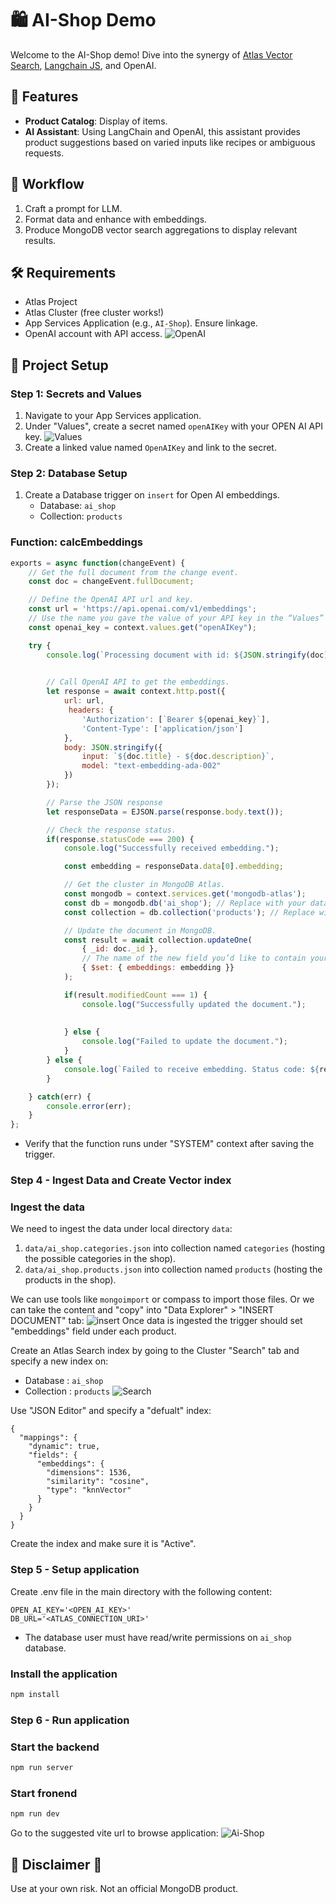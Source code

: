 # 🛍️ AI-Shop Demo

Welcome to the AI-Shop demo! Dive into the synergy of [Atlas Vector Search](https://www.mongodb.com/products/platform/atlas-vector-search), [Langchain JS](https://js.langchain.com/docs/get_started/introduction), and OpenAI.

## 🌟 **Features**
- **Product Catalog**: Display of items.
- **AI Assistant**: Using LangChain and OpenAI, this assistant provides product suggestions based on varied inputs like recipes or ambiguous requests.

## 🚀 **Workflow**
1. Craft a prompt for LLM.
2. Format data and enhance with embeddings.
3. Produce MongoDB vector search aggregations to display relevant results.

## 🛠️ **Requirements**
- Atlas Project
- Atlas Cluster (free cluster works!)
- App Services Application (e.g., `AI-Shop`). Ensure linkage.
- OpenAI account with API access.
   ![OpenAI](https://www.mongodb.com/developer/_next/image/?url=https%3A%2F%2Fimages.contentstack.io%2Fv3%2Fassets%2Fblt39790b633ee0d5a7%2Fblt35c951800e86f9b2%2F64931c80f7411b27b437e181%2F5.png&w=2048&q=75)
   
## 🔧 **Project Setup**
### **Step 1: Secrets and Values**
1. Navigate to your App Services application.
2. Under "Values", create a secret named `openAIKey` with your OPEN AI API key.
![Values](https://www.mongodb.com/developer/_next/image/?url=https%3A%2F%2Fimages.contentstack.io%2Fv3%2Fassets%2Fblt39790b633ee0d5a7%2Fblt5e3daa9f6d369a05%2F64931c66207042ceb986e0ff%2F4.png&w=2048&q=75)
3. Create a linked value named `OpenAIKey` and link to the secret.

### **Step 2: Database Setup**
1. Create a Database trigger on `insert` for Open AI embeddings.
   - Database: `ai_shop`
   - Collection: `products`
### **Function: calcEmbeddings**

```javascript
exports = async function(changeEvent) {
    // Get the full document from the change event.
    const doc = changeEvent.fullDocument;

    // Define the OpenAI API url and key.
    const url = 'https://api.openai.com/v1/embeddings';
    // Use the name you gave the value of your API key in the “Values” utility inside of App Services
    const openai_key = context.values.get("openAIKey");

    try {
        console.log(`Processing document with id: ${JSON.stringify(doc)}`);
        

        // Call OpenAI API to get the embeddings.
        let response = await context.http.post({
            url: url,
             headers: {
                'Authorization': [`Bearer ${openai_key}`],
                'Content-Type': ['application/json']
            },
            body: JSON.stringify({
                input: `${doc.title} - ${doc.description}`,
                model: "text-embedding-ada-002"
            })
        });

        // Parse the JSON response
        let responseData = EJSON.parse(response.body.text());

        // Check the response status.
        if(response.statusCode === 200) {
            console.log("Successfully received embedding.");

            const embedding = responseData.data[0].embedding;

            // Get the cluster in MongoDB Atlas.
            const mongodb = context.services.get('mongodb-atlas');
            const db = mongodb.db('ai_shop'); // Replace with your database name.
            const collection = db.collection('products'); // Replace with your collection name.

            // Update the document in MongoDB.
            const result = await collection.updateOne(
                { _id: doc._id },
                // The name of the new field you’d like to contain your embeddings.
                { $set: { embeddings: embedding }}
            );

            if(result.modifiedCount === 1) {
                console.log("Successfully updated the document.");
                
                
            } else {
                console.log("Failed to update the document.");
            }
        } else {
            console.log(`Failed to receive embedding. Status code: ${response.body.text()}`);
        }

    } catch(err) {
        console.error(err);
    }
};
```
- Verify that the function runs under "SYSTEM" context after saving the trigger.

### Step 4 - Ingest Data and Create Vector index

### Ingest the data
 
We need to ingest the data under local directory `data`:
1. `data/ai_shop.categories.json` into collection named `categories` (hosting the possible categories in the shop).
1. `data/ai_shop.products.json` into collection named `products` (hosting the products in the shop).

We can use tools like `mongoimport` or compass to import those files. Or we can take the content and "copy" into "Data Explorer" > "INSERT DOCUMENT" tab:
![insert](data/categories.png)
Once data is ingested the trigger should set "embeddings" field under each product.

Create an Atlas Search index by going to the Cluster "Search" tab and specify a new index on:
- Database : `ai_shop`
- Collection : `products`
  ![Search](https://www.mongodb.com/developer/_next/image/?url=https%3A%2F%2Fimages.contentstack.io%2Fv3%2Fassets%2Fblt39790b633ee0d5a7%2Fblt718e89ebafd68b26%2F64931d7ecc30bb78b6b072c7%2F10.png&w=2048&q=75)
  

Use "JSON Editor" and specify a "defualt" index:
```
{
  "mappings": {
    "dynamic": true,
    "fields": {
      "embeddings": {
        "dimensions": 1536,
        "similarity": "cosine",
        "type": "knnVector"
      }
    }
  }
}
```

Create the index and make sure it is "Active".



### Step 5 - Setup application

Create .env file in the main directory with the following content:
```
OPEN_AI_KEY='<OPEN_AI_KEY>'
DB_URL='<ATLAS_CONNECTION_URI>'
```
- The database user must have read/write permissions on `ai_shop` database.
### Install the application

```sh
npm install
```

### Step 6 - Run application

### Start the backend

```sh
npm run server
```

### Start fronend

```sh
npm run dev
```

Go to the suggested vite url to browse application:
![Ai-Shop](data/AI-Shop.png)


## 🛑 Disclaimer 🛑
Use at your own risk. Not an official MongoDB product.


